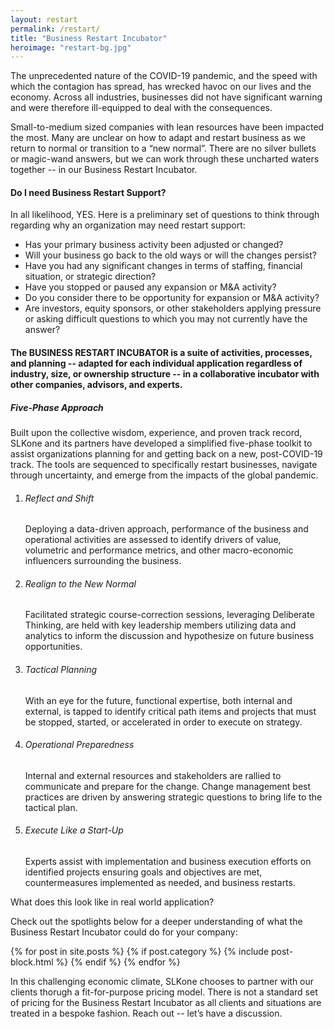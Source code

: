 ```yaml
---
layout: restart
permalink: /restart/
title: "Business Restart Incubator"
heroimage: "restart-bg.jpg"
---
```

<div id="restart-one">
	<p class="large">The unprecedented nature of the COVID-19 pandemic, and the speed with which the contagion has spread, 
has wrecked havoc on our lives and the economy. Across all industries, businesses did not have significant 
warning and were therefore ill-equipped to deal with the consequences.</p>
	<p class="large">Small-to-medium sized companies with lean resources have been impacted the most. Many are unclear on how to
adapt and restart business as we return to normal or transition to a “new normal”. There are no silver bullets or magic-wand answers, but we can work through these uncharted waters together -- in our Business Restart Incubator.</p>
</div>
<div id="restart-two" class="emphasis">
	<h4>Do I need Business Restart Support?</h4>
	<p class="large">In all likelihood, YES. 
Here is a preliminary set of questions to think through regarding why an organization may need restart support: </p>
	<ul>
		<li>Has your primary business activity been adjusted or changed?</li>
		<li>Will your business go back to the old ways or will the changes persist?</li>
		<li>Have you had any significant changes in terms of staffing, financial situation, or strategic direction?</li>
		<li>Have you stopped or paused any expansion or M&A activity?</li>
		<li>Do you consider there to be opportunity for expansion or M&A activity?</li>
		<li>Are investors, equity sponsors, or other stakeholders applying pressure or asking difficult questions
	  to which you may not currently have the answer?</li>
	</ul>
</div>
<div id="restart-three" class="emphasis-alt">
	<h4>The BUSINESS RESTART INCUBATOR is a suite of activities, processes, and planning -- adapted for each 
individual application regardless of industry, size, or ownership structure -- in a collaborative incubator with
other companies, advisors, and experts.</h4>
</div>
<div id="restart-four" class="emphasis">
	<h5>Five-Phase Approach</h5>
	<p class="large">Built upon the collective wisdom, experience, and proven track record, SLKone and its partners have developed a 
simplified five-phase toolkit to assist organizations planning for and getting back on a new, post-COVID-19 track. The tools are
sequenced to specifically restart businesses, navigate through uncertainty, and emerge from the impacts of the global pandemic. </p>
	<ol>
	<li>
		<h6>Reflect and Shift</h6>
		<p>Deploying a data-driven approach, performance of the business and operational activities are assessed to identify
	drivers of value, volumetric and performance metrics, and other macro-economic influencers surrounding the business.</p>
	</li>
	<li>
		<h6>Realign to the New Normal</h6>
		<p>Facilitated strategic course-correction sessions, leveraging Deliberate Thinking, are held with key leadership members 
utilizing data and analytics to inform the discussion and hypothesize on future business opportunities.</p>
	</li>
	<li>
		<h6>Tactical Planning</h6>
		<p>With an eye for the future, functional expertise, both internal and external, is tapped to identify critical path items and 
projects that must be stopped, started, or accelerated in order to execute on strategy.</p>
	</li>
	<li>
		<h6>Operational Preparedness</h6>
		<p>Internal and external resources and stakeholders are rallied to communicate and prepare for the change. Change 
management best practices are driven by answering strategic questions to bring life to the tactical plan.</p>
	</li>
	<li>
		<h6>Execute Like a Start-Up</h6>
		<p>Experts assist with implementation and business execution efforts on identified projects ensuring goals and 
objectives are met, countermeasures implemented as needed, and business restarts.</p>
	</li>
	</ol>
</div>
<div id="restart-six">
		<p class="large">What does this look like in real world application?</p>
			<p class="large"> Check out the spotlights below for a deeper understanding of what the Business Restart Incubator could do for your company:</p>
		<div class="post-blocks">
		  {% for post in site.posts %}
			  {% if post.category %}
			    {% include post-block.html %}
			{% endif %}
		  {% endfor %}
</div>
<div id="restart-five" class="emphasis-alt">
	<p class="large">In this challenging economic climate, SLKone chooses to partner with our clients thorugh a fit-for-purpose
pricing model. There is not a standard set of pricing for the Business Restart Incubator as all clients and 
situations are treated in a bespoke fashion. Reach out -- let’s have a discussion.</p>
</div>